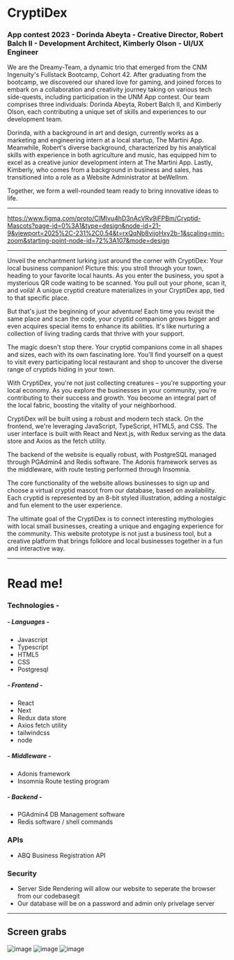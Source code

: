 # CryptiDex

### App contest 2023 - Dorinda Abeyta - Creative Director, Robert Balch II - Development Architect, Kimberly Olson - UI/UX Engineer

We are the Dreamy-Team, a dynamic trio that emerged from the CNM Ingenuity's Fullstack Bootcamp, Cohort 42. After graduating from the bootcamp, we discovered our shared love for gaming, and joined forces to embark on a collaboration and creativity journey taking on various tech side-quests, including participation in the UNM App contest. Our team comprises three individuals: Dorinda Abeyta, Robert Balch II, and Kimberly Olson, each contributing a unique set of skills and experiences to our development team.

Dorinda, with a background in art and design, currently works as a marketing and engineering intern at a local startup, The Martini App. Meanwhile, Robert's diverse background, characterized by his analytical skills with experience in both agriculture and music, has equipped him to excel as a creative junior development intern at The Martini App. Lastly, Kimberly, who comes from a background in business and sales, has transitioned into a role as a Website Administrator at beWellnm.

Together, we form a well-rounded team ready to bring innovative ideas to life.

---

https://www.figma.com/proto/ClMlvu4hD3nAcVRv9jFPBm/Cryptid-Mascots?page-id=0%3A1&type=design&node-id=21-9&viewport=2025%2C-231%2C0.54&t=rxQqNb8vijoHxy2b-1&scaling=min-zoom&starting-point-node-id=72%3A107&mode=design

---

Unveil the enchantment lurking just around the corner with CryptiDex: Your local business companion! Picture this: you stroll through your town, heading to your favorite local haunts. As you enter the business, you spot a mysterious QR code waiting to be scanned. You pull out your phone, scan it, and voilà! A unique cryptid creature materializes in your CryptiDex app, tied to that specific place.

But that's just the beginning of your adventure! Each time you revisit the same place and scan the code, your cryptid companion grows bigger and even acquires special items to enhance its abilities. It's like nurturing a collection of living trading cards that thrive with your support.

The magic doesn't stop there. Your cryptid companions come in all shapes and sizes, each with its own fascinating lore. You'll find yourself on a quest to visit every participating local restaurant and shop to uncover the diverse range of cryptids hiding in your town.

With CryptiDex, you're not just collecting creatures – you're supporting your local economy. As you explore the businesses in your community, you're contributing to their success and growth. You become an integral part of the local fabric, boosting the vitality of your neighborhood.

CryptiDex will be built using a robust and modern tech stack. On the frontend, we're leveraging JavaScript, TypeScript, HTML5, and CSS. The user interface is built with React and Next.js, with Redux serving as the data store and Axios as the fetch utility.

The backend of the website is equally robust, with PostgreSQL managed through PGAdmin4 and Redis software. The Adonis framework serves as the middleware, with route testing performed through Insomnia.

The core functionality of the website allows businesses to sign up and choose a virtual cryptid mascot from our database, based on availability. Each cryptid is represented by an 8-bit styled illustration, adding a nostalgic and fun element to the user experience.

The ultimate goal of the CryptiDex is to connect interesting mythologies with local small businesses, creating a unique and engaging experience for the community. This website prototype is not just a business tool, but a creative platform that brings folklore and local businesses together in a fun and interactive way.

---

# Read me!

### Technologies -

##### - Languages -

- Javascript
- Typescript
- HTML5
- CSS
- Postgresql

##### - Frontend -

- React
- Next
- Redux data store
- Axios fetch utility
- tailwindcss
- node

##### - Middleware -

- Adonis framework
- Insomnia Route testing program

##### - Backend -

- PGAdmin4 DB Management software
- Redis software / shell commands

### APIs

- ABQ Business Registration API

### Security

- Server Side Rendering will allow our website to seperate the browser from our codebasegit
- Our database will be on a password and admin only privelage server

---

## Screen grabs

![image](https://github.com/dreamy-dream-team/Cryptid-Dex/assets/128653854/f4b1faf8-5c39-4ba3-8e8b-7949c325eb1a)
![image](https://github.com/dreamy-dream-team/Cryptid-Dex/assets/128653854/873cca40-50ee-4168-b3de-97be067cb3bc)
![image](https://github.com/dreamy-dream-team/Cryptid-Dex/assets/128653854/b809bdcc-9471-44e5-89f5-7841b4e22bac)
